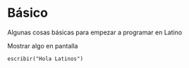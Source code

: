 # Básico
Algunas cosas básicas para empezar a programar en Latino

Mostrar algo en pantalla
```
escribir("Hola Latinos")
```

